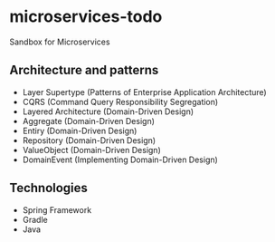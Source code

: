 # microservices-todo
Sandbox for Microservices

## Architecture and patterns
- Layer Supertype (Patterns of Enterprise Application Architecture)
- CQRS (Command Query Responsibility Segregation)
- Layered Architecture (Domain-Driven Design)
- Aggregate (Domain-Driven Design)
- Entiry (Domain-Driven Design)
- Repository (Domain-Driven Design)
- ValueObject (Domain-Driven Design)
- DomainEvent (Implementing Domain-Driven Design)

## Technologies
- Spring Framework
- Gradle
- Java
